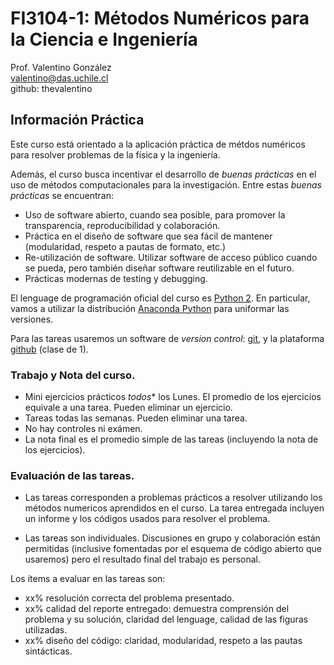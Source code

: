 # FI3104-1: Métodos Numéricos para la Ciencia e Ingeniería

Prof. Valentino González</br>
valentino@das.uchile.cl</br>
github: thevalentino

## Información Práctica

Este curso está orientado a la aplicación práctica de métdos numéricos para resolver problemas de la física y la ingeniería.

Además, el curso busca incentivar el desarrollo de _buenas prácticas_ en el uso de métodos computacionales para la investigación. Entre estas _buenas prácticas_ se encuentran:

- Uso de software abierto, cuando sea posible, para promover la transparencia, reproducibilidad y colaboración.
- Práctica en el diseño de software que sea fácil de mantener (modularidad, respeto a pautas de formato, etc.)
- Re-utilización de software. Utilizar software de acceso público cuando se pueda, pero también diseñar software reutilizable en el futuro.
- Prácticas modernas de testing y debugging.

El lenguage de programación oficial del curso es [Python 2](http://www.python.org). En particular, vamos a utilizar la distribución [Anaconda Python](https://store.continuum.io/cshop/anaconda/) para uniformar las versiones.

Para las tareas usaremos un software de _version control_: [git](https://git-scm.com/), y la plataforma [github](http://www.github.com) (clase de 1).


### Trabajo y Nota del curso.

- Mini ejercicios prácticos _todos_* los Lunes. El promedio de los ejercicios equivale a una tarea. Pueden eliminar un ejercicio.
- Tareas todas las semanas. Pueden eliminar una tarea.
- No hay controles ni exámen.
- La nota final es el promedio simple de las tareas (incluyendo la nota de los ejercicios).

### Evaluación de las tareas.

* Las tareas corresponden a problemas prácticos a resolver utilizando los métodos numericos aprendidos en el curso. La tarea entregada incluyen un informe y los códigos usados para resolver el problema.

* Las tareas son individuales. Discusiones en grupo y colaboración están permitidas (inclusive fomentadas por el esquema de código abierto que usaremos) pero el resultado final del trabajo es personal.

Los ítems a evaluar en las tareas son:

- xx% resolución correcta del problema presentado.
- xx% calidad del reporte entregado: demuestra comprensión del problema y su solución, claridad del lenguage, calidad de las figuras utilizadas.
- xx% diseño del código: claridad, modularidad, respeto a las pautas sintácticas.



</br>
</br>
</br>
</br>
</br>
</br>
</br>
</br>
</br>
</br>
</br>
</br>
</br>
</br>
</br>
</br>
</br>
</br>
</br>
